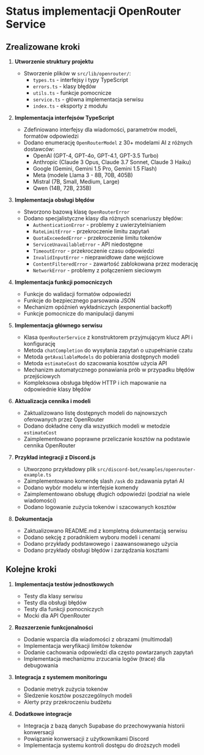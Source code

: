 # Status implementacji OpenRouter Service

## Zrealizowane kroki

1. **Utworzenie struktury projektu**
   - Stworzenie plików w `src/lib/openrouter/`: 
     - `types.ts` - interfejsy i typy TypeScript
     - `errors.ts` - klasy błędów
     - `utils.ts` - funkcje pomocnicze
     - `service.ts` - główna implementacja serwisu
     - `index.ts` - eksporty z modułu

2. **Implementacja interfejsów TypeScript**
   - Zdefiniowano interfejsy dla wiadomości, parametrów modeli, formatów odpowiedzi
   - Dodano enumerację `OpenRouterModel` z 30+ modelami AI z różnych dostawców:
     - OpenAI (GPT-4, GPT-4o, GPT-4.1, GPT-3.5 Turbo)
     - Anthropic (Claude 3 Opus, Claude 3.7 Sonnet, Claude 3 Haiku)
     - Google (Gemini, Gemini 1.5 Pro, Gemini 1.5 Flash)
     - Meta (modele Llama 3 - 8B, 70B, 405B)
     - Mistral (7B, Small, Medium, Large)
     - Qwen (14B, 72B, 235B)

3. **Implementacja obsługi błędów**
   - Stworzono bazową klasę `OpenRouterError`
   - Dodano specjalistyczne klasy dla różnych scenariuszy błędów:
     - `AuthenticationError` - problemy z uwierzytelnianiem
     - `RateLimitError` - przekroczenie limitu zapytań
     - `QuotaExceededError` - przekroczenie limitu tokenów
     - `ServiceUnavailableError` - API niedostępne
     - `TimeoutError` - przekroczenie czasu odpowiedzi
     - `InvalidInputError` - nieprawidłowe dane wejściowe
     - `ContentFilteredError` - zawartość zablokowana przez moderację
     - `NetworkError` - problemy z połączeniem sieciowym

4. **Implementacja funkcji pomocniczych**
   - Funkcje do walidacji formatów odpowiedzi
   - Funkcje do bezpiecznego parsowania JSON
   - Mechanizm opóźnień wykładniczych (exponential backoff)
   - Funkcje pomocnicze do manipulacji danymi

5. **Implementacja głównego serwisu**
   - Klasa `OpenRouterService` z konstruktorem przyjmującym klucz API i konfigurację
   - Metoda `chatCompletion` do wysyłania zapytań o uzupełnianie czatu
   - Metoda `getAvailableModels` do pobierania dostępnych modeli
   - Metoda `estimateCost` do szacowania kosztów użycia API
   - Mechanizm automatycznego ponawiania prób w przypadku błędów przejściowych
   - Kompleksowa obsługa błędów HTTP i ich mapowanie na odpowiednie klasy błędów

6. **Aktualizacja cennika i modeli**
   - Zaktualizowano listę dostępnych modeli do najnowszych oferowanych przez OpenRouter
   - Dodano dokładne ceny dla wszystkich modeli w metodzie `estimateCost`
   - Zaimplementowano poprawne przeliczanie kosztów na podstawie cennika OpenRouter

7. **Przykład integracji z Discord.js**
   - Utworzono przykładowy plik `src/discord-bot/examples/openrouter-example.ts`
   - Zaimplementowano komendę slash `/ask` do zadawania pytań AI
   - Dodano wybór modelu w interfejsie komendy
   - Zaimplementowano obsługę długich odpowiedzi (podział na wiele wiadomości)
   - Dodano logowanie zużycia tokenów i szacowanych kosztów

8. **Dokumentacja**
   - Zaktualizowano README.md z kompletną dokumentacją serwisu
   - Dodano sekcję z poradnikiem wyboru modeli i cenami
   - Dodano przykłady podstawowego i zaawansowanego użycia
   - Dodano przykłady obsługi błędów i zarządzania kosztami

## Kolejne kroki

1. **Implementacja testów jednostkowych**
   - Testy dla klasy serwisu
   - Testy dla obsługi błędów
   - Testy dla funkcji pomocniczych
   - Mocki dla API OpenRouter

2. **Rozszerzenie funkcjonalności**
   - Dodanie wsparcia dla wiadomości z obrazami (multimodal)
   - Implementacja weryfikacji limitów tokenów
   - Dodanie cachowania odpowiedzi dla często powtarzanych zapytań
   - Implementacja mechanizmu zrzucania logów (trace) dla debugowania

3. **Integracja z systemem monitoringu**
   - Dodanie metryk zużycia tokenów
   - Śledzenie kosztów poszczególnych modeli
   - Alerty przy przekroczeniu budżetu

4. **Dodatkowe integracje**
   - Integracja z bazą danych Supabase do przechowywania historii konwersacji
   - Powiązanie konwersacji z użytkownikami Discord
   - Implementacja systemu kontroli dostępu do droższych modeli 